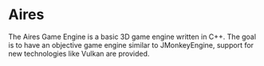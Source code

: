 # Aires

The Aires Game Engine is a basic 3D game engine written in C++. The goal is to have an objective game engine similar to JMonkeyEngine, support for new technologies like Vulkan are provided.